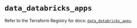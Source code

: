 # `data_databricks_apps`

Refer to the Terraform Registry for docs: [`data_databricks_apps`](https://registry.terraform.io/providers/databricks/databricks/1.96.0/docs/data-sources/apps).
